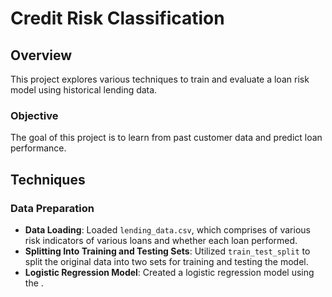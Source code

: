 # Credit Risk Classification

## Overview
This project explores various techniques to train and evaluate a loan risk model using historical lending data.  

### Objective
The goal of this project is to learn from past customer data and predict loan performance. 

## Techniques 

### Data Preparation
- **Data Loading**: Loaded `lending_data.csv`, which comprises of various risk indicators of various loans and whether each loan performed.
- **Splitting Into Training and Testing Sets**: Utilized `train_test_split` to split the original data into two sets for training and testing the model.
- **Logistic Regression Model**: Created a logistic regression model using the .

